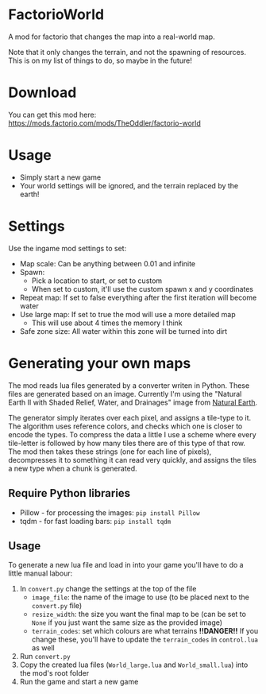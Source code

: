 # FactorioWorld

A mod for factorio that changes the map into a real-world map.

Note that it only changes the terrain, and not the spawning of resources. This is on my list of things to do, so maybe in the future!

# Download

You can get this mod here: https://mods.factorio.com/mods/TheOddler/factorio-world

# Usage

* Simply start a new game
* Your world settings will be ignored, and the terrain replaced by the earth!

# Settings

Use the ingame mod settings to set:

* Map scale: Can be anything between 0.01 and infinite
* Spawn:
    * Pick a location to start, or set to custom
    * When set to custom, it'll use the custom spawn x and y coordinates
* Repeat map: If set to false everything after the first iteration will become water
* Use large map: If set to true the mod will use a more detailed map
    * This will use about 4 times the memory I think
* Safe zone size: All water within this zone will be turned into dirt

# Generating your own maps

The mod reads lua files generated by a converter writen in Python.
These files are generated based on an image.
Currently I'm using the "Natural Earth II with Shaded Relief, Water, and Drainages" image from [Natural Earth](http://www.naturalearthdata.com/downloads/10m-raster-data/10m-natural-earth-2/).

The generator simply iterates over each pixel, and assigns a tile-type to it.
The algorithm uses reference colors, and checks which one is closer to encode the types.
To compress the data a little I use a scheme where every tile-letter is followed by how many tiles there are of this type of that row.
The mod then takes these strings (one for each line of pixels), decompresses it to something it can read very quickly, and assigns the tiles a new type when a chunk is generated.

## Require Python libraries

* Pillow - for processing the images: `pip install Pillow`
* tqdm - for fast loading bars: `pip install tqdm`

## Usage

To generate a new lua file and load in into your game you'll have to do a little manual labour:

1. In `convert.py` change the settings at the top of the file
    * `image_file`: the name of the image to use (to be placed next to the `convert.py` file)
    * `resize_width`: the size you want the final map to be (can be set to `None` if you just want the same size as the provided image)
    * `terrain_codes`: set which colours are what terrains **!!DANGER!!** If you change these, you'll have to update the `terrain_codes` in `control.lua` as well
2. Run `convert.py`
3. Copy the created lua files (`World_large.lua` and `World_small.lua`) into the mod's root folder
4. Run the game and start a new game
